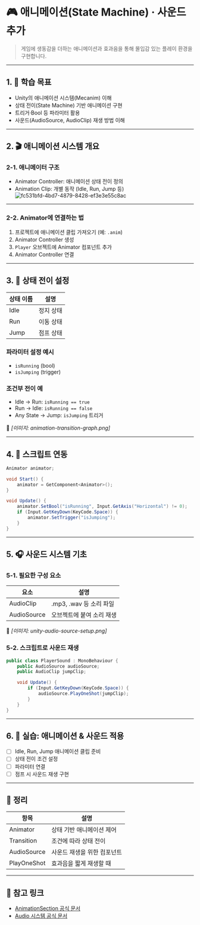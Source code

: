 # 🎮 애니메이션(State Machine) · 사운드 추가
> 게임에 생동감을 더하는 애니메이션과 효과음을 통해 몰입감 있는 플레이 환경을 구현합니다.

---

## 1. 🧠 학습 목표

- Unity의 애니메이션 시스템(Mecanim) 이해
- 상태 전이(State Machine) 기반 애니메이션 구현
- 트리거·Bool 등 파라미터 활용
- 사운드(AudioSource, AudioClip) 재생 방법 이해

---

## 2. 🎬 애니메이션 시스템 개요

### 2-1. 애니메이터 구조
- Animator Controller: 애니메이션 상태 전이 정의
- Animation Clip: 개별 동작 (Idle, Run, Jump 등)
![fc531bfd-4bd7-4879-8428-ef3e3e55c8ac](https://github.com/user-attachments/assets/b7e10075-d08f-428b-8104-67be7cbecf20)

---

### 2-2. Animator에 연결하는 법

1. 프로젝트에 애니메이션 클립 가져오기 (예: `.anim`)
2. Animator Controller 생성
3. `Player` 오브젝트에 Animator 컴포넌트 추가
4. Animator Controller 연결

---

## 3. 🔄 상태 전이 설정

| 상태 이름 | 설명 |
|-----------|------|
| Idle      | 정지 상태 |
| Run       | 이동 상태 |
| Jump      | 점프 상태 |

### 파라미터 설정 예시
- `isRunning` (bool)
- `isJumping` (trigger)

### 조건부 전이 예
- Idle → Run: `isRunning == true`
- Run → Idle: `isRunning == false`
- Any State → Jump: `isJumping` 트리거

📸 *[이미지: animation-transition-graph.png]*

---

## 4. 🎯 스크립트 연동

```csharp
Animator animator;

void Start() {
    animator = GetComponent<Animator>();
}

void Update() {
    animator.SetBool("isRunning", Input.GetAxis("Horizontal") != 0);
    if (Input.GetKeyDown(KeyCode.Space)) {
        animator.SetTrigger("isJumping");
    }
}
```

---

## 5. 🎧 사운드 시스템 기초

### 5-1. 필요한 구성 요소

| 요소 | 설명 |
|------|------|
| AudioClip | .mp3, .wav 등 소리 파일 |
| AudioSource | 오브젝트에 붙여 소리 재생 |

📸 *[이미지: unity-audio-source-setup.png]*

### 5-2. 스크립트로 사운드 재생

```csharp
public class PlayerSound : MonoBehaviour {
    public AudioSource audioSource;
    public AudioClip jumpClip;

    void Update() {
        if (Input.GetKeyDown(KeyCode.Space)) {
            audioSource.PlayOneShot(jumpClip);
        }
    }
}
```

---

## 6. 🧪 실습: 애니메이션 & 사운드 적용

- [ ] Idle, Run, Jump 애니메이션 클립 준비
- [ ] 상태 전이 조건 설정
- [ ] 파라미터 연결
- [ ] 점프 시 사운드 재생 구현

---

## 🧠 정리

| 항목 | 설명 |
|------|------|
| Animator | 상태 기반 애니메이션 제어 |
| Transition | 조건에 따라 상태 전이 |
| AudioSource | 사운드 재생을 위한 컴포넌트 |
| PlayOneShot | 효과음을 짧게 재생할 때 |

---

## 🔗 참고 링크

- [AnimationSection 공식 문서](https://docs.unity3d.com/Manual/AnimationSection.html)
- [Audio 시스템 공식 문서](https://docs.unity3d.com/Manual/AudioOverview.html)
